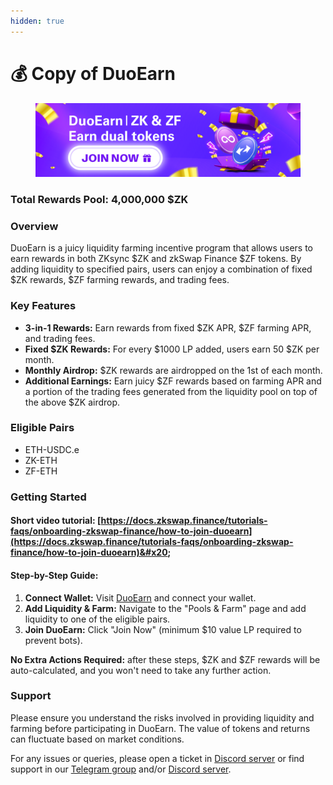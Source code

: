 ```yaml
---
hidden: true
---
```


# 💰 Copy of DuoEarn

<figure><img src="../.gitbook/assets/1400x392.png" alt=""><figcaption></figcaption></figure>

### Total Rewards Pool: 4,000,000 $ZK&#x20;

### Overview

DuoEarn is a juicy liquidity farming incentive program that allows users to earn rewards in both ZKsync $ZK and zkSwap Finance $ZF tokens. By adding liquidity to specified pairs, users can enjoy a combination of fixed $ZK rewards, $ZF farming rewards, and trading fees.

### Key Features

* **3-in-1 Rewards:** Earn rewards from fixed $ZK APR, $ZF farming APR, and trading fees.
* **Fixed $ZK Rewards:** For every $1000 LP added, users earn 50 $ZK per month.
* **Monthly Airdrop:** $ZK rewards are airdropped on the 1st of each month.
* **Additional Earnings:** Earn juicy $ZF rewards based on farming APR and a portion of the trading fees generated from the liquidity pool on top of the above $ZK airdrop.

### Eligible Pairs

* ETH-USDC.e
* ZK-ETH
* ZF-ETH

### Getting Started

#### Short video tutorial: [https://docs.zkswap.finance/tutorials-faqs/onboarding-zkswap-finance/how-to-join-duoearn](https://docs.zkswap.finance/tutorials-faqs/onboarding-zkswap-finance/how-to-join-duoearn)&#x20;

#### Step-by-Step Guide:&#x20;

1. **Connect Wallet:** Visit [DuoEarn](https://zkswap.finance/duoearn) and connect your wallet.
2. **Add Liquidity & Farm:** Navigate to the "Pools & Farm" page and add liquidity to one of the eligible pairs.
3. **Join DuoEarn:** Click "Join Now" (minimum $10 value LP required to prevent bots).

**No Extra Actions Required:** after these steps, $ZK and $ZF rewards will be auto-calculated, and you won't need to take any further action.

### Support

Please ensure you understand the risks involved in providing liquidity and farming before participating in DuoEarn. The value of tokens and returns can fluctuate based on market conditions.

For any issues or queries, please open a ticket in [Discord server](https://discord.gg/zkswap-finance) or find support in our [Telegram group](https://t.me/zkSwap_Finance_Official) and/or [Discord server](https://discord.gg/zkswap-finance).

